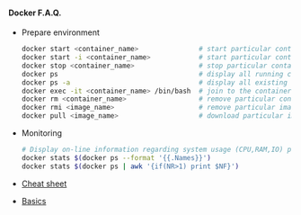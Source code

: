 #### Docker F.A.Q.
- Prepare environment
    ````bash
    docker start <container_name>               # start particular container
    docker start -i <container_name>            # start particular container in interactive mode
    docker stop <container_name>                # stop particular container
    docker ps                                   # display all running containers
    docker ps -a                                # display all existing containers (stopped)
    docker exec -it <container_name> /bin/bash  # join to the container via bash
    docker rm <container_name>                  # remove particular container
    docker rmi <image_name>                     # remove particular image
    docker pull <image_name>                    # download particular image from the remote repository (NC Artifactory, dockerhub, etc)
    ````
  
- Monitoring
    ```bash
    # Display on-line information regarding system usage (CPU,RAM,IO) per container    
    docker stats $(docker ps --format '{{.Names}}')        
    docker stats $(docker ps | awk '{if(NR>1) print $NF}')
    ```

- [Cheat sheet](https://gist.github.com/dgroup/5046bac5531fae11242dd03201626f5b)

- [Basics](https://github.com/wsargent/docker-cheat-sheet)
